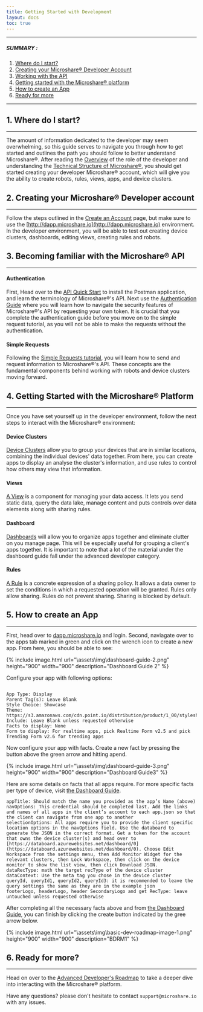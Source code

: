 ```yaml
---
title: Getting Started with Development
layout: docs
toc: true
---
```


---------------------------------------

##### SUMMARY : 

1. [Where do I start?](./#1-where-do-i-start)
2. [Creating your Microshare® Developer Account](./#2-creating-your-microshare-developer-account)
3. [Working with the API](./#3-becoming-familiar-with-the-microshare-api)
4. [Getting started with the Microshare® platform](./#4-getting-started-with-the-microshare-platform)
5. [How to create an App](./#5-how-to-create-an-app)
6. [Ready for more](./#6-ready-for-more)

---------------------------------------

## 1. Where do I start?
---------------------------------------

The amount of information dedicated to the developer may seem overwhelming, so this guide serves to navigate you through how to get started and outlines the path you should follow to better understand Microshare®. 
After reading the [Overview](/docs/2/technical/quick-start/overview/) of the role of the developer and understanding the [Technical Structure of Microshare®](/docs/2/technical/quick-start-microshare-technical-structure), you should get started creating your developer Microshare® account, which will give you the ability to create robots, rules, views, apps, and device clusters.


## 2. Creating your Microshare® Developer account
---------------------------------------

Follow the steps outlined in the [Create an Account](/docs/2/general-user/quick-start/create-an-account/) page, but make sure to use the [http://dapp.microshare.io](http://dapp.microshare.io) environment. In the developer environment, you will be able to test out creating device clusters, dashboards, editing views, creating rules and robots. 



## 3. Becoming familiar with the Microshare® API
---------------------------------------

#### Authentication

First, Head over to the [API Quick Start](/docs/2/technical/api/quick-start/) to install the Postman application, and learn the terminology of Microshare®'s API. Next
use the [Authentication Guide](/docs/2/technical/api/authentication/) where you will learn how to navigate the security features of Microshare®'s API by requesting your own token. It is crucial that you complete the authentication guide before you move on to the simple request tutorial, as you will not be able to make the requests without the authentication.

#### Simple Requests

Following the [Simple Requests tutorial](/docs/2/technical/api/simple-requests/), you will learn how to send and request information to Microshare®'s API. These concepts are the fundamental components behind working with robots and device clusters moving forward. 


## 4. Getting Started with the Microshare® Platform
---------------------------------------
Once you have set yourself up in the developer environment, follow the next steps to interact with the Microshare® environment:

#### Device Clusters

[Device Clusters](/docs/2/technical/microshare-platform/device-cluster-guide/) allow you to group your devices that are in similar locations, combining the individual devices' data together. From here, you can create apps to display an analyse the cluster's information, and use rules to control how others may view that information. 

#### Views

[A View](/docs/2/technical/microshare-platform/views-guide/) is a component for managing your data access. It lets you send static data, query the data lake, manage content and puts controls over data elements along with sharing rules. 

#### Dashboard

[Dashboards](/docs/2/technical/microshare-platform/dashboard-guide/) will allow you to organize apps together and eliminate clutter on you manage page. This will be especially useful for grouping a client's apps together. It is important to note that a lot of the material under the dashboard guide fall under the advanced developer category. 

#### Rules 

[A Rule](/docs/2/technical/microshare-platform/rules-guide/) is a concrete expression of a sharing policy. It allows a data owner to set the conditions in which a requested operation will be granted. Rules only allow sharing. Rules do not prevent sharing. Sharing is blocked by default.

## 5. How to create an App
---------------------------------------

First, head over to [dapp.microshare.io](http://dapp.microshare.io) and login. Second, naviagate over to the apps tab marked in green and click on the wrench icon to create a new app. From here, you should be able to see:

{% include image.html url="\assets\img\dashboard-guide-2.png" height="900" width="900" description="Dashboard Guide 2" %}
 
 Configure your app with following options:
 ```
 
 App Type: Display
 Parent Tag(s): Leave Blank
 Style Choice: Showcase
 Theme: https://s3.amazonaws.com/cdn.point.io/distribution/product/1_00/stylesheet.common.css 
 Include: Leave Blank unless requested otherwise
 Facts to display: None 
 Form to display: For realtime apps, pick Realtime Form v2.5 and pick Trending Form v2.6 for trending apps 
 
```
Now configure your app with facts.  Create a new fact by pressing the button above the green arrow and hitting apend. 

{% include image.html url="\assets\img\dashboard-guide-3.png" height="900" width="900" description="Dashboard Guide3" %}

Here are some details on facts that all apps require. For more specific facts per type of device, visit [the Dashboard Guide](/docs/2/technical/microshare-platform/dashboard-guide/).
```
appTitle: Should match the name you provided as the app’s Name (above)
navOptions: This credential should be completed last. Add the links and names of all apps in the client’s account to each app.json so that the client can navigate from one app to another
selectionOptions: All apps require you to provide the client specific location options in the navOptions field. Use the databoard to generate the JSON in the correct format. Get a token for the account that owns the device cluster(s) and head over to [https://databoard.azurewebsites.net/dashboard/0](https://databoard.azurewebsites.net/dashboard/0). Choose Edit Workspace from the settings menu, then Add Monitor Widget for the relevant clusters, then Lock Workspace, then click on the device monitor to show the list view, then click Download JSON. 
dataRecType: math the target recType of the device cluster
dataContext: Use the meta tag you chose in the device cluster
queryId, queryId1, queryId2, queryId3: it is recommended to leave the query settings the same as they are in the example json
footerLogo, headerLogo, header SecondaryLogo and get RecType: leave untouched unless requested otherwise
```
After completing all the necessary facts above and from [the Dashboard Guide](/docs/2/technical/microshare-platform/dashboard-guide/), you can finish by clicking the create button indicated by the gree arrow below.

{% include image.html url="\assets\img\basic-dev-roadmap-image-1.png" height="900" width="900" description="BDRM1" %}

## 6. Ready for more?
---------------------------------------

Head on over to the [Advanced Developer's Roadmap](/docs/2/technical/quick-start/advanced-dev-roadmap/) to take a deeper dive into interacting with the Microshare® platform.

Have any questions? please don't hesitate to contact `support@microshare.io` with any issues. 



